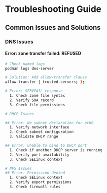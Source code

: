 # Troubleshooting Guide

## Common Issues and Solutions

### DNS Issues

#### Error: zone transfer failed: REFUSED
```bash
# Check named logs
podman logs dns-server

# Solution: Add allow-transfer clause
allow-transfer { trusted-servers; };

# Error: SERVFAIL response
  1. Check zone file syntax
  2. Verify SOA record
  3. Check file permissions

# DHCP Issues

## Error: No subnet declaration for eth0
  1. Verify network interface
  2. Check subnet configuration
  3. Validate DHCP range

## Error: Unable to bind to DHCP port
  1. Check if another DHCP server is running
  2. Verify port availability
  3. Check SELinux context

# NFS Issues
## Error: Permission denied
  1. Check SELinux context
  2. Verify export permissions
  3. Check firewall rules
